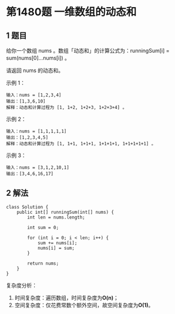 # 第1480题 一维数组的动态和

## 1 题目

给你一个数组 nums 。数组「动态和」的计算公式为：runningSum[i] = sum(nums[0]…nums[i]) 。

请返回 nums 的动态和。

示例 1：

```
输入：nums = [1,2,3,4]
输出：[1,3,6,10]
解释：动态和计算过程为 [1, 1+2, 1+2+3, 1+2+3+4] 。
```

示例 2：

```
输入：nums = [1,1,1,1,1]
输出：[1,2,3,4,5]
解释：动态和计算过程为 [1, 1+1, 1+1+1, 1+1+1+1, 1+1+1+1+1] 。
```

示例 3：

```
输入：nums = [3,1,2,10,1]
输出：[3,4,6,16,17]
```

## 2 解法

```
class Solution {
    public int[] runningSum(int[] nums) {
        int len = nums.length;

        int sum = 0;

        for (int i = 0; i < len; i++) {
            sum += nums[i];
            nums[i] = sum;
        }

        return nums;
    }
}
```

复杂度分析：

1. 时间复杂度：遍历数组，时间复杂度为**O(n)**；
2. 空间复杂度：仅花费常数个额外空间，故空间复杂度为**O(1)**。